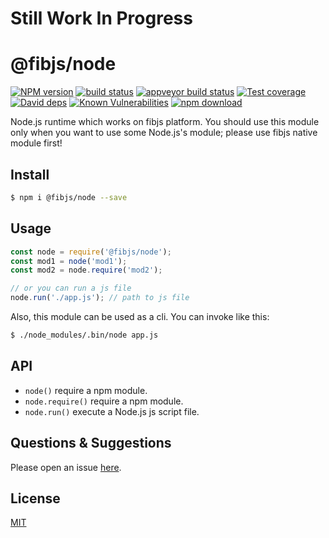 # Still Work In Progress

# @fibjs/node

[![NPM version][npm-image]][npm-url]
[![build status][travis-image]][travis-url]
[![appveyor build status][appveyor-image]][appveyor-url]
[![Test coverage][codecov-image]][codecov-url]
[![David deps][david-image]][david-url]
[![Known Vulnerabilities][snyk-image]][snyk-url]
[![npm download][download-image]][download-url]

[npm-image]: https://img.shields.io/npm/v/@fibjs/node.svg?style=flat-square
[npm-url]: https://npmjs.org/package/@fibjs/node
[travis-image]: https://img.shields.io/travis/fibjs-modules/node.svg?style=flat-square
[travis-url]: https://travis-ci.org/fibjs-modules/node
[appveyor-image]: https://ci.appveyor.com/api/projects/status/e9u3e4hrit4h8sna/branch/master?svg=true
[appveyor-url]: https://ci.appveyor.com/project/ngot/node
[codecov-image]: https://img.shields.io/codecov/c/github/fibjs-modules/node.svg?style=flat-square
[codecov-url]: https://codecov.io/github/fibjs-modules/node?branch=master
[david-image]: https://img.shields.io/david/fibjs-modules/node.svg?style=flat-square
[david-url]: https://david-dm.org/fibjs-modules/node
[snyk-image]: https://snyk.io/test/npm/@fibjs/node/badge.svg?style=flat-square
[snyk-url]: https://snyk.io/test/npm/@fibjs/node
[download-image]: https://img.shields.io/npm/dm/@fibjs/node.svg?style=flat-square
[download-url]: https://npmjs.org/package/@fibjs/node

Node.js runtime which works on fibjs platform. You should use this module only when you want to use some Node.js's module; please use fibjs native module first!

## Install

```bash
$ npm i @fibjs/node --save
```

## Usage

```js
const node = require('@fibjs/node');
const mod1 = node('mod1');
const mod2 = node.require('mod2');

// or you can run a js file
node.run('./app.js'); // path to js file
```

Also, this module can be used as a cli. You can invoke like this:

```bash
$ ./node_modules/.bin/node app.js
```

## API

- `node()` require a npm module.
- `node.require()` require a npm module.
- `node.run()` execute a Node.js js script file.

## Questions & Suggestions

Please open an issue [here](https://github.com/fibjs-modules/node/issues).

## License

[MIT](LICENSE)